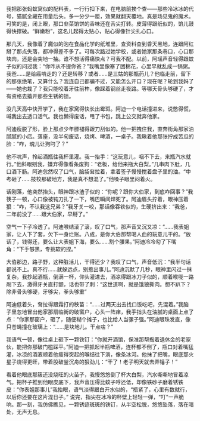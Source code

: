 我把那张蚂蚁窝似的配料表，一行行扣下来，在电脑前挨个查——那些冷冰冰的代号，猫腻全藏在用量后头。多一分少一厘，效果就翻天覆地。真是场见鬼的魔术。可笑的是，闭上眼，那口韭菜馅饼的香味还在舌尖打转。皮薄得跟纸似的，馅儿鼓得快撑破。“鲜嫩粉”，这名儿起得太贴心，贴心得像针尖扎心口。

那几天，我像着了魔似的泡在食品化学的纸堆里，查资料查到昏天黑地，连跟阿红掰了那点失落，都冲得差不多了。可每次路过她学校，或者她家那条巷口，心口那块肉，还是会突地一抽。谁不想活得痛快点？可我不配。以前，阿瑶声音轻得跟蚊子似的问过我：“你咋从不提你爸？”我嘴里像塞了团棉花，心里早就乱成一锅粥。我爸……是给癌啃走的？还是转移？或者……是三姑的那瓶药儿？他临走前，留下的那张绝笔，又算什么？我连自己都骗不过，又能怎么开口？现在呢？轮到我妈了——她也栽了？我只能咬着牙往前杵，像踩着钢丝走夜路。等哪天骨头够硬了，才有资格去撬开那些生锈的锁。

没几天高中快开学了，我在家窝得快长出霉斑。阿迪一个电话撞进来，说憋得慌，喊我出去透口活气。我也懒得废话，甩了书包，跳上公交就奔他家。

阿迪瘦脱了形，脸上那点少年膘褪得跟刀刮似的。他一把拽住我，直奔街角那家油腻腻的小店。落座，没半句废话，烧烤、啤酒，一桌子。我瞅着他那张拧成苦瓜的脸：“咋，魂儿让狗叼了？”

他不吭声，拎起酒瓶往我杯里灌。我一抬手：“这玩意儿，咽不下去，来瓶汽水就行。”他斜眼剜我，嫌弃得像看条废狗：“老板，给他来瓶大白梨。”几串肉下肚，几口酒下肠。阿迪忽然叹了口气，脑袋耷拉着，拿着签子慢慢搅着盘子里的油。“中考砸了……技校那破地方，我是真不想混了。”他嗓子眼里闷着火。

话刚落，他突然抬头，眼神跟冰渣子似的：“你呢？跟你大伯家，到底咋回事？”我筷子一顿，心口像被钝刀扎了一下，嘴巴瞬间焊死了。阿迪眉头拧着，眼神压着狠：“咋，不认我这兄弟？”我牙关一咬，那话像吞铁似的，生硬挤出来：“我爸，二年前没了……跟大伯家，早掰了。”

空气一下子冷透了。阿迪喉结滚了滚，叹了口气，那声音又沉又凉：“……我表姐家，让人下了套，欠下一身烂账。八成，是你大伯那帮喝人血的玩意儿干的。“放话了，钱得还，要么让大表姐下海，要么……割个腰果。”阿迪冷冷勾了下嘴角：“下手够黑，专挑软的捏。”

大伯那边，路子野，这种脏活儿，干得还少？我叹了口气，声音低沉：“我半句话都说不上。真不行……就躲远点，别惹出事儿。”阿迪沉默了几秒，眼神里闪过一抹复杂。我抄起酒瓶，倒满一杯，仰头灌进去，酒凉得跟冰刀子似的，顺着喉咙一路剐下去，激得牙关直打颤，话也带了刺：“这世道啊，就是饿狼撕肉。想不趴下？除非骨头够硬，牙够尖，拳头够重”

阿迪低着头，耷拉得跟霜打的秧苗：“……过两天出去找口饭吃吧，先混着。”我脑子里忽地冒出他家那扇临街的破窗户，心头一阵痒，我手指头在油腻的桌面上点了点：“你家那窗户，砸了，随便糊个摊子，也比给人当骡子强。”阿迪眼珠发直，像只苍蝇撞在玻璃上：“……是块地儿。干点啥？”

我语气一顿，像往桌上砸下一颗铁钉：“你就开酒馆，保准那帮掏着退休金的老家伙，能把你那破门槛踩平。”阿迪一把抓起半瓶啤酒，连杯都不倒了，瓶口对着嘴猛灌，冰凉的酒液顺着他瘦得突起的喉结往下淌，像条冰河。他抹了把嘴，眼底那火星子烧得更旺，带着股破釜沉舟的狠劲儿：“干了！老子明天就去弄锤子！”

看着他眼底那簇还没烧旺的火苗子，我慢悠悠倒了杯大白梨，汽水嘶嘶地冒着凉气。把杯子推到他眼皮底下，我声音压得比蚊子哼还低，却像铁砂子磨着锈铁皮：“你表姐那事儿”我抬眼，语气淡得跟白开水似的，“捂紧了，心里有数就行，以后你还要在这片混日子。” 说完，指尖在冰冷的杯壁上轻轻一弹，“叮”一声脆响。那一刻，我仿佛瞧见，一颗锈迹斑斑的铁钉，从半空松脱，悠悠坠落，落在暗处，无声无息。